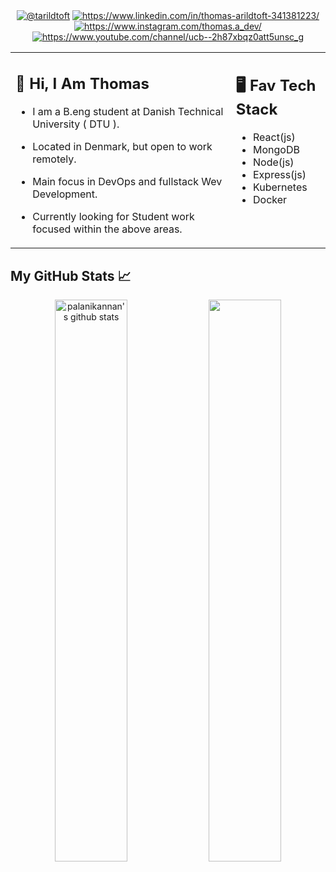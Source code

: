 <p align="center">
<a href="https://twitter.com/@tarildtoft" target="blank"><img align="center" src="https://img.shields.io/badge/Twitter-1DA1F2?style=for-the-badge&logo=twitter&logoColor=white" alt="@tarildtoft" /></a>
<a href="https://www.linkedin.com/in/thomas-arildtoft-341381223/" target="blank"><img align="center" src="https://img.shields.io/badge/LinkedIn-0077B5?style=for-the-badge&logo=linkedin&logoColor=white" alt="https://www.linkedin.com/in/thomas-arildtoft-341381223/"  /></a>
<a href="https://www.instagram.com/thomas.a_dev/" target="blank"><img align="center" src="https://img.shields.io/badge/Instagram-E4405F?style=for-the-badge&logo=instagram&logoColor=white" alt="https://www.instagram.com/thomas.a_dev/" /></a>
<a href="https://www.youtube.com/channel/ucb--2h87xbqz0att5unsc_g" target="blank"><img align="center" src="https://img.shields.io/badge/YouTube-FF0000?style=for-the-badge&logo=youtube&logoColor=white" alt="https://www.youtube.com/channel/ucb--2h87xbqz0att5unsc_g" /></a>


<table><tr><td valign="top" width="70%">

## 👋 Hi, I Am Thomas

- I am a B.eng student at Danish Technical University ( DTU ).
- Located in Denmark, but open to work remotely.
- Main focus in DevOps and fullstack Wev Development.
- Currently looking for Student work focused within the above areas.

  </td><td valign="top" width="30%">
   
## 🖥️ Fav Tech Stack

- React(js)
- MongoDB
- Node(js)
- Express(js)
- Kubernetes
- Docker

   
</tr></tr></table> 

   
## My GitHub Stats 📈

<p align="center"> 
    <img width="48%" src="https://github-readme-stats.vercel.app/api?username=Strongside-87&show_icons=true&count_private=true&theme=tokyonight" alt="palanikannan's github stats" />
    <img width="48%" src="https://github-readme-streak-stats.herokuapp.com/?user=Strongside-87&theme=tokyonight" />
</p>

